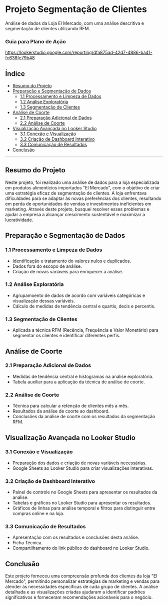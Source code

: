 # Projeto Segmentação de Clientes 
Análise de dados da Loja El Mercado, com uma análise descritiva e segmentação de clientes utilizando RFM.


### Guia para Plano de Ação 
https://lookerstudio.google.com/reporting/dfa875ad-42d7-4886-ba41-fc638fe79b48



## Índice

- [Resumo do Projeto](#resumo-do-projeto)
- [Preparação e Segmentação de Dados](#preparação-e-segmentação-de-dados)
  - [1.1 Processamento e Limpeza de Dados](#11-processamento-e-limpeza-de-dados)
  - [1.2 Análise Exploratória](#12-análise-exploratória)
  - [1.3 Segmentação de Clientes](#13-segmentação-de-clientes)
- [Análise de Coorte](#análise-de-coorte)
  - [2.1 Preparação Adicional de Dados](#21-preparação-adicional-de-dados)
  - [2.2 Análise de Coorte](#22-análise-de-coorte)
- [Visualização Avançada no Looker Studio](#visualização-avançada-no-looker-studio)
  - [3.1 Conexão e Visualização](#31-conexão-e-visualização)
  - [3.2 Criação de Dashboard Interativo](#32-criação-de-dashboard-interativo)
  - [3.3 Comunicação de Resultados](#33-comunicação-de-resultados)
- [Conclusão](#Conclusão)

---

## Resumo do Projeto

Neste projeto, foi realizado uma análise de dados para a loja especializada em produtos alimentícios importados "El Mercado", com o objetivo de criar uma estratégia eficaz de segmentação de clientes. A loja enfrentava dificuldades para se adaptar às novas preferências dos clientes, resultando em perda de oportunidades de vendas e investimentos ineficientes em marketing. Através deste projeto, busquei resolver esses problemas e ajudar a empresa a alcançar crescimento sustentável e maximizar a lucratividade.

## Preparação e Segmentação de Dados

### 1.1 Processamento e Limpeza de Dados

- Identificação e tratamento do valores nulos e duplicados.
- Dados fora do escopo de análise.
- Criação de novas variáveis para enriquecer a análise.

### 1.2 Análise Exploratória

- Agrupamoento de dados de acordo com variáveis categóricas e visualização dessas variáveis.
- Cálculo de medidas de tendência central e quartis, decis e percentis.

### 1.3 Segmentação de Clientes

- Aplicada a técnica RFM (Recência, Frequência e Valor Monetário) para segmentar os clientes e identificar diferentes perfis.


## Análise de Coorte

### 2.1 Preparação Adicional de Dados

- Medidas de tendência central e histogramas na análise exploratória.
- Tabela auxiliar para a aplicação da técnica de análise de coorte.

### 2.2 Análise de Coorte

- Técnica para calcular a retenção de clientes mês a mês.
- Resultados da análise de coorte ao dashboard.
- Conclusões da análise de coorte com os resultados da segmentação RFM.

## Visualização Avançada no Looker Studio

### 3.1 Conexão e Visualização

- Preparação dos dados e criação de novas variáveis necessárias.
- Google Sheets ao Looker Studio para criar visualizações interativas.

### 3.2 Criação de Dashboard Interativo

- Painel de controle no Google Sheets para apresentar os resultados da análise.
- Tabelas e gráficos no Looker Studio para apresentar os resultados.
- Gráficos de linhas para análise temporal e filtros para distinguir entre compras online e na loja.

### 3.3 Comunicação de Resultados

- Apresentação com os resultados e conclusões desta análise.
- Ficha Técnica.
- Compartilhamento do link público do dashboard no Looker Studio.

## Conclusão
Este projeto forneceu uma compreensão profunda dos clientes da loja "El Mercado", permitindo personalizar estratégias de marketing e vendas para atender às necessidades específicas de cada grupo de clientes.
A análise detalhada e as visualizações criadas ajudaram a identificar padrões significativos e forneceram recomendações acionáveis para o negócio.


